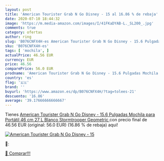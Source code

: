 ```yaml
---
layout: post
title: 'American Tourister Grab N Go Disney - 15 al 16.86 % de rebaja'
date: 2020-07-10 18:44:32
image: 'https://m.media-amazon.com/images/I/41FKaDYAB-L._SL200_.jpg'
comments: true
category: ofertas
author: ring
slug: 'B076CNFX4H-es American Tourister Grab N Go Disney - 15.6 Pulgadas...'
sku: 'B076CNFX4H-es'
tags: [ 'mochila', ]
actualPrice: 46.56 EUR
currency: EUR
price: 46.56
comparePrice: 56.0 EUR
prodname: 'American Tourister Grab N Go Disney - 15.6 Pulgadas Mochila para Portátil  46 cm  27 L  Blanco  Stormtrooper Geometric '
country: 'es'
flag: '🇪🇸'
brand: ''
buyurl: 'https://www.amazon.es/dp/B076CNFX4H/?tag=tolees-21'
descuento: '16.86'
average: '39.17666666666667'
---
```


Tienes [American Tourister Grab N Go Disney - 15.6 Pulgadas Mochila para Portátil  46 cm  27 L  Blanco  Stormtrooper Geometric ](https://www.amazon.es/dp/B076CNFX4H/?tag=tolees-21) con precio final de  46.56 EUR (original: 56.0 EUR) (16.86 %  de rebaja) aqui!

[![American Tourister Grab N Go Disney - 15](https://m.media-amazon.com/images/I/41FKaDYAB-L._SL200_.jpg)](https://www.amazon.es/dp/B076CNFX4H/?tag=tolees-21)

🔎:


[🛒 Comprar!!!](https://www.amazon.es/dp/B076CNFX4H/?tag=tolees-21)
